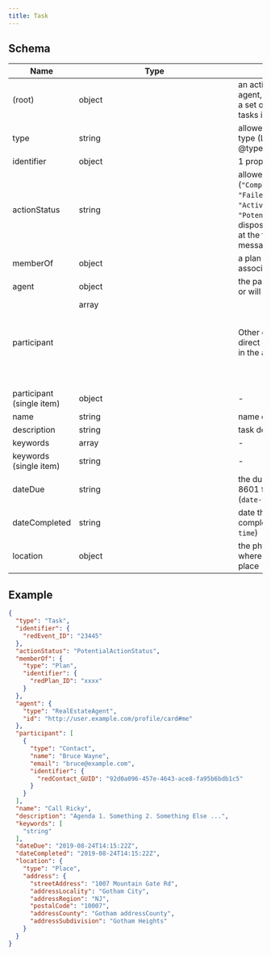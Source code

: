 ```yaml
---
title: Task
---
```

## Schema

| Name | Type | Description |
|---|---|---|
| (root) | object | an action assigned to an agent, typically as part of a set of interdependent tasks in a Plan |
| type | string | allowed (`"Task"`) The item type (Linked-Data @type) |
| identifier | object |  1 properties |
| actionStatus | string | allowed (`"CompletedActionStatus"`, `"FailedActionStatus"`, `"ActiveActionStatus"`, `"PotentialActionStatus"`) disposition of the Action at the time of this action message. |
| memberOf | object | a plan the task is associated with |
| agent | object | the party who completed, or will complete the task |
| participant | array<object> | Other co-agents with a direct or indirect interest in the action. |
| participant (single item) | object | - |
| name | string | name or title |
| description | string | task detailed description |
| keywords | array<string> | - |
| keywords (single item) | string | - |
| dateDue | string | the due date-time (ISO 8601 formated) format (`date-time`) |
| dateCompleted | string | date the task was completed format (`date-time`) |
| location | object | the physical location where an event takes place |

## Example



```json
{
  "type": "Task",
  "identifier": {
    "redEvent_ID": "23445"
  },
  "actionStatus": "PotentialActionStatus",
  "memberOf": {
    "type": "Plan",
    "identifier": {
      "redPlan_ID": "xxxx"
    }
  },
  "agent": {
    "type": "RealEstateAgent",
    "id": "http://user.example.com/profile/card#me"
  },
  "participant": [
    {
      "type": "Contact",
      "name": "Bruce Wayne",
      "email": "bruce@example.com",
      "identifier": {
        "redContact_GUID": "92d0a096-457e-4643-ace8-fa95b6bdb1c5"
      }
    }
  ],
  "name": "Call Ricky",
  "description": "Agenda 1. Something 2. Something Else ...",
  "keywords": [
    "string"
  ],
  "dateDue": "2019-08-24T14:15:22Z",
  "dateCompleted": "2019-08-24T14:15:22Z",
  "location": {
    "type": "Place",
    "address": {
      "streetAddress": "1007 Mountain Gate Rd",
      "addressLocality": "Gotham City",
      "addressRegion": "NJ",
      "postalCode": "10007",
      "addressCounty": "Gotham addressCounty",
      "addressSubdivision": "Gotham Heights"
    }
  }
}
```
